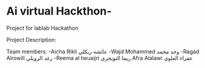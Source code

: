 # Ai virtual Hackthon-
Project for lablab Hackathon

Project Description: 

Team members:
-Aicha Rikli عائشة ريكلي
-Wajd Mohammed وجد محمد
-Ragad Alrowili رغد الرويلي
-Reema al twuaijri ريما التويجري
Afra Alalawi عفراء العلوي
